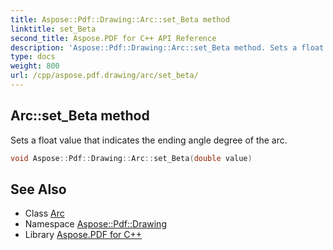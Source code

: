 ```yaml
---
title: Aspose::Pdf::Drawing::Arc::set_Beta method
linktitle: set_Beta
second_title: Aspose.PDF for C++ API Reference
description: 'Aspose::Pdf::Drawing::Arc::set_Beta method. Sets a float value that indicates the ending angle degree of the arc in C++.'
type: docs
weight: 800
url: /cpp/aspose.pdf.drawing/arc/set_beta/
---
```

## Arc::set_Beta method


Sets a float value that indicates the ending angle degree of the arc.

```cpp
void Aspose::Pdf::Drawing::Arc::set_Beta(double value)
```

## See Also

* Class [Arc](../)
* Namespace [Aspose::Pdf::Drawing](../../)
* Library [Aspose.PDF for C++](../../../)
